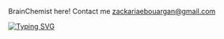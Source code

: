 BrainChemist here! 
Contact me zackariaebouargan@gmail.com


[![Typing SVG](https://readme-typing-svg.demolab.com/?lines=BrainChemist+here!;Contact+me+zackariaebouargan@gmail.com)](https://git.io/typing-svg)
